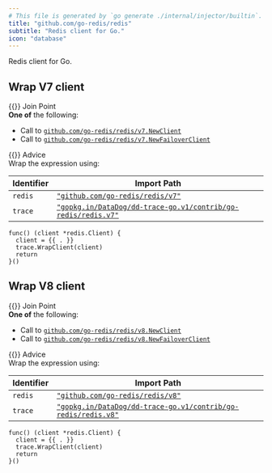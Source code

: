 ```yaml
---
# This file is generated by `go generate ./internal/injector/builtin`. DO NOT EDIT.
title: "github.com/go-redis/redis"
subtitle: "Redis client for Go."
icon: "database"
---
```



Redis client for Go.




## Wrap V7 client

<div class="hextra-cards hx-mt-4 hx-gap-4 hx-grid" style="--hextra-cards-grid-cols: 1;">
  <div class="hextra-card hx-group hx-flex hx-flex-col hx-justify-start hx-overflow-hidden hx-rounded-lg hx-border hx-border-gray-200 hx-text-current hx-no-underline dark:hx-shadow-none hover:hx-shadow-gray-100 dark:hover:hx-shadow-none hx-shadow-gray-100 active:hx-shadow-sm active:hx-shadow-gray-200 hx-transition-all hx-duration-200">
    <div>
      <span class="hextra-card-icon hx-flex hx-font-semibold hx-items-start hx-gap-2 hx-p-4 hx-text-gray-700 hover:hx-text-gray-900 dark:hx-text-neutral-200 dark:hover:hx-text-neutral-50">
        {{<iconSVG "search-circle">}} Join Point
      </span>
      <div class="hextra-card-subtitle hx-font-normal hx-px-4 hx-mb-4 hx-mt-2"><strong>One of</strong> the following:
<ul>
<li>Call to <a href="https://pkg.go.dev/github.com/go-redis/redis/v7#NewClient" target="_blank" rel="noopener"><code>github.com/go-redis/redis/v7.NewClient</code></a></li><li>Call to <a href="https://pkg.go.dev/github.com/go-redis/redis/v7#NewFailoverClient" target="_blank" rel="noopener"><code>github.com/go-redis/redis/v7.NewFailoverClient</code></a></li></ul>
</div>
    </div>
    <div class="hx-border-t">
      <span class="hextra-card-icon hx-flex hx-font-semibold hx-items-start hx-gap-2 hx-p-4 hx-text-gray-700 hover:hx-text-gray-900 dark:hx-text-neutral-200 dark:hover:hx-text-neutral-50">
        {{<iconSVG "chip">}} Advice
      </span>
      <div class="hextra-card-subtitle hx-font-normal hx-px-4 hx-mb-4 hx-mt-2">Wrap the expression using: 

Identifier | Import Path
---|---
<code>redis</code>|<a href="http://pkg.go.dev/github.com/go-redis/redis/v7" target="_blank" rel="noopener"><code>"github.com/go-redis/redis/v7"</code></a>
<code>trace</code>|<a href="http://pkg.go.dev/gopkg.in/DataDog/dd-trace-go.v1/contrib/go-redis/redis.v7" target="_blank" rel="noopener"><code>"gopkg.in/DataDog/dd-trace-go.v1/contrib/go-redis/redis.v7"</code></a>


```go-template
func() (client *redis.Client) {
  client = {{ . }}
  trace.WrapClient(client)
  return
}()
```

</div>
    </div>
  </div>
</div>

## Wrap V8 client

<div class="hextra-cards hx-mt-4 hx-gap-4 hx-grid" style="--hextra-cards-grid-cols: 1;">
  <div class="hextra-card hx-group hx-flex hx-flex-col hx-justify-start hx-overflow-hidden hx-rounded-lg hx-border hx-border-gray-200 hx-text-current hx-no-underline dark:hx-shadow-none hover:hx-shadow-gray-100 dark:hover:hx-shadow-none hx-shadow-gray-100 active:hx-shadow-sm active:hx-shadow-gray-200 hx-transition-all hx-duration-200">
    <div>
      <span class="hextra-card-icon hx-flex hx-font-semibold hx-items-start hx-gap-2 hx-p-4 hx-text-gray-700 hover:hx-text-gray-900 dark:hx-text-neutral-200 dark:hover:hx-text-neutral-50">
        {{<iconSVG "search-circle">}} Join Point
      </span>
      <div class="hextra-card-subtitle hx-font-normal hx-px-4 hx-mb-4 hx-mt-2"><strong>One of</strong> the following:
<ul>
<li>Call to <a href="https://pkg.go.dev/github.com/go-redis/redis/v8#NewClient" target="_blank" rel="noopener"><code>github.com/go-redis/redis/v8.NewClient</code></a></li><li>Call to <a href="https://pkg.go.dev/github.com/go-redis/redis/v8#NewFailoverClient" target="_blank" rel="noopener"><code>github.com/go-redis/redis/v8.NewFailoverClient</code></a></li></ul>
</div>
    </div>
    <div class="hx-border-t">
      <span class="hextra-card-icon hx-flex hx-font-semibold hx-items-start hx-gap-2 hx-p-4 hx-text-gray-700 hover:hx-text-gray-900 dark:hx-text-neutral-200 dark:hover:hx-text-neutral-50">
        {{<iconSVG "chip">}} Advice
      </span>
      <div class="hextra-card-subtitle hx-font-normal hx-px-4 hx-mb-4 hx-mt-2">Wrap the expression using: 

Identifier | Import Path
---|---
<code>redis</code>|<a href="http://pkg.go.dev/github.com/go-redis/redis/v8" target="_blank" rel="noopener"><code>"github.com/go-redis/redis/v8"</code></a>
<code>trace</code>|<a href="http://pkg.go.dev/gopkg.in/DataDog/dd-trace-go.v1/contrib/go-redis/redis.v8" target="_blank" rel="noopener"><code>"gopkg.in/DataDog/dd-trace-go.v1/contrib/go-redis/redis.v8"</code></a>


```go-template
func() (client *redis.Client) {
  client = {{ . }}
  trace.WrapClient(client)
  return
}()
```

</div>
    </div>
  </div>
</div>


